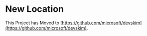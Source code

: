 # New Location

This Project has Moved to
[https://github.com/microsoft/devskim](https://github.com/microsoft/devskim).
